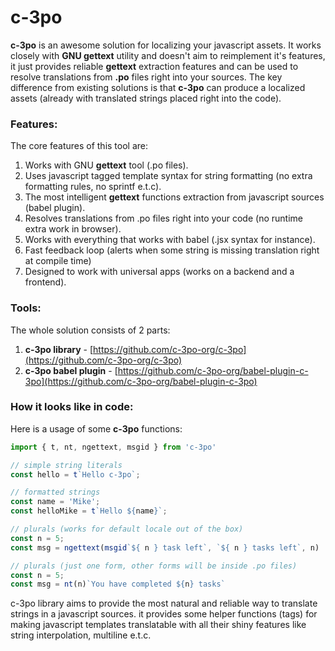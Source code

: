 # c-3po

**c-3po** is an awesome solution for localizing your javascript assets. It works closely with **GNU gettext** utility and doesn't aim to reimplement it's features, it just provides reliable **gettext** extraction features and can be used to resolve translations from **.po** files right into your sources. The key difference from existing solutions is that **c-3po** can produce a localized assets \(already with translated strings placed right into the code\).

### Features:

The core features of this tool are:

1. Works with GNU **gettext** tool \(.po files\).
2. Uses javascript tagged template syntax for string formatting \(no extra formatting rules, no sprintf e.t.c\).
3. The most intelligent **gettext** functions extraction from javascript sources \(babel plugin\).
4. Resolves translations from .po files right into your code \(no runtime extra work in browser\).
5. Works with everything that works with babel \(.jsx syntax for instance\).
6. Fast feedback loop \(alerts when some string is missing translation right at compile time\)
7. Designed to work with universal apps \(works on a backend and a frontend\).

### Tools:

The whole solution consists of 2 parts:

1. **c-3po library** - [https://github.com/c-3po-org/c-3po](https://github.com/c-3po-org/c-3po)
2. **c-3po babel plugin** - [https://github.com/c-3po-org/babel-plugin-c-3po](https://github.com/c-3po-org/babel-plugin-c-3po)

### How it looks like in code:

Here is a usage of some **c-3po** functions:

```js
import { t, nt, ngettext, msgid } from 'c-3po'

// simple string literals
const hello = t`Hello c-3po`;

// formatted strings
const name = 'Mike';
const helloMike = t`Hello ${name}`;

// plurals (works for default locale out of the box)
const n = 5;
const msg = ngettext(msgid`${ n } task left`, `${ n } tasks left`, n)

// plurals (just one form, other forms will be inside .po files)
const n = 5;
const msg = nt(n)`You have completed ${n} tasks`
```

c-3po library aims to provide the most natural and reliable way to translate strings in a javascript sources. it provides some helper functions \(tags\) for making javascript templates translatable with all their shiny features like string interpolation, multiline e.t.c.

